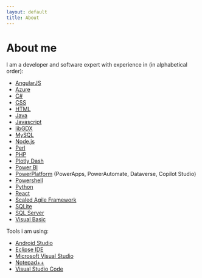 ```yaml
---
layout: default
title: About
---
```

# About me

I am a developer and software expert with experience in (in alphabetical order):

- [AngularJS](https://angularjs.org/)
- [Azure](https://azure.microsoft.com/en-us)
- [C#](https://learn.microsoft.com/en-us/dotnet/csharp/)
- [CSS](https://www.w3schools.com/css/)
- [HTML](https://www.w3schools.com/html/)
- [Java](https://www.java.com)
- [Javascript](https://developer.mozilla.org/en/docs/Web/JavaScript)
- [libGDX](https://libgdx.com/)
- [MySQL](https://www.mysql.com/en/)
- [Node.js](https://nodejs.org)
- [Perl](https://www.perl.org)
- [PHP](https://www.php.net)
- [Plotly Dash](https://dash.plotly.com/)
- [Power BI](https://www.microsoft.com/en-us/power-platform/products/power-bi)
- [PowerPlatform](https://www.microsoft.com/en-us/power-platform) (PowerApps, PowerAutomate, Dataverse, Copilot Studio)
- [Powershell](https://learn.microsoft.com/en-us/powershell/)
- [Python](https://www.python.org)
- [React](https://react.dev)
- [Scaled Agile Framework](https://framework.scaledagile.com/)
- [SQLite](https://www.sqlite.org/)
- [SQL Server](https://www.microsoft.com/en-us/sql-server)
- [Visual Basic](https://learn.microsoft.com/en-us/dotnet/visual-basic/)

Tools i am using:
- [Android Studio](https://developer.android.com/studio)
- [Eclipse IDE](https://eclipse.org)
- [Microsoft Visual Studio](https://visualstudio.microsoft.com/en/)
- [Notepad++](https://notepad-plus-plus.org/)
- [Visual Studio Code](https://code.visualstudio.com/)